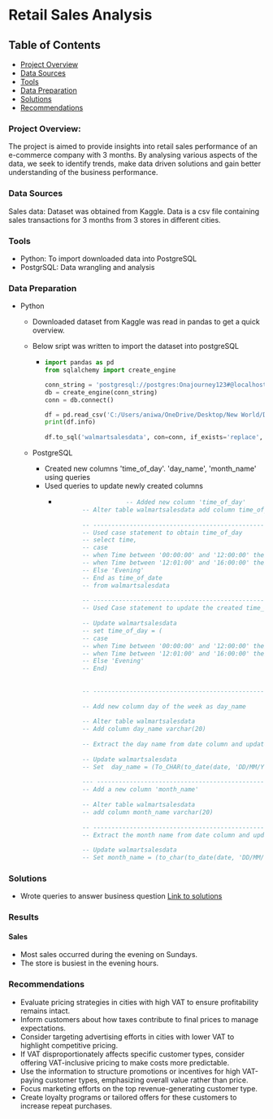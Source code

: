 # Retail Sales Analysis

## Table of Contents
  - [Project Overview](#project-overview)
  - [Data Sources](#data-sources)
  - [Tools](#tools)
  - [Data Preparation](#data-preparation)
  - [Solutions](#solutions)
  - [Recommendations](#recommendations)

    
### Project Overview:

The project is aimed to provide insights into retail sales performance of an e-commerce company with 3 months. By analysing various aspects of the data, we seek to identify trends, make data driven solutions and gain better understanding of the business performance.

### Data Sources

Sales data: Dataset was obtained from Kaggle. Data is a csv file containing sales transactions for 3 months from 3 stores in different cities.

### Tools
- Python: To import downloaded data into PostgreSQL
- PostgrSQL: Data wrangling and analysis

### Data Preparation

- Python
   - Downloaded dataset from Kaggle was read in pandas to get a quick overview.
   - Below sript was written to import the dataset into postgreSQL
      - ```python
        import pandas as pd  
        from sqlalchemy import create_engine 
        
        conn_string = 'postgresql://postgres:Onajourney123#@localhost/walmart'
        db = create_engine(conn_string)
        conn = db.connect()
        
        df = pd.read_csv('C:/Users/aniwa/OneDrive/Desktop/New World/Data Analyst Portfolio/Walmart Sales Analysis SQL/walmartsalesdata.csv')
        print(df.info)
               
        df.to_sql('walmartsalesdata', con=conn, if_exists='replace', index=False)

        ```

  - PostgreSQL
     - Created new columns 'time_of_day'. 'day_name', 'month_name' using queries
     - Used queries to update newly created columns
       - ```sql
                            -- Added new column 'time_of_day'
                -- Alter table walmartsalesdata add column time_of_day varchar(20)
                
                -- ----------------------------------------------------------------------------------
                -- Used case statement to obtain time_of_day
                -- select time,
                -- case
                -- when Time between '00:00:00' and '12:00:00' then 'Morning'
                -- when Time between '12:01:00' and '16:00:00' then 'Afternoon'
                -- Else 'Evening'
                -- End as time_of_date
                -- from walmartsalesdata
                
                -- -----------------------------------------------------------------------------
                -- Used Case statement to update the created time_of_day colum
                
                -- Update walmartsalesdata
                -- set time_of_day = (
                -- case
                -- when Time between '00:00:00' and '12:00:00' then 'Morning'
                -- when Time between '12:01:00' and '16:00:00' then 'Afternoon'
                -- Else 'Evening'
                -- End)
                
                
                -- ---------------------------------------------------------------------------------
                
                -- Add new column day of the week as day_name
                
                -- Alter table walmartsalesdata
                -- Add column day_name varchar(20)
                
                -- Extract the day name from date column and update day_name column. Because date was in string data format, used to_date to convert to date data type
                
                -- Update walmartsalesdata
                -- Set  day_name = (To_CHAR(to_date(date, 'DD/MM/YY'), 'FMDay'))
                
                --- -----------------------------------------------------------------------------------
                -- Add a new column 'month_name'
                
                -- Alter table walmartsalesdata
                -- add column month_name varchar(20)
                
                -- ----------------------------------------------------------------------------------- 
                -- Extract the month name from date column and update in the month_name column
                
                -- Update walmartsalesdata
                -- Set month_name = (to_char(to_date(date, 'DD/MM/YY'), 'Month'))
           ```

### Solutions 
  - Wrote queries to answer business question [Link to solutions](https://github.com/awahcodes/Retail-Sales-Analysis-in-SQL/blob/master/Solution%20to%20Business%20Qusetions.txt)

### Results
#### Sales
  - Most sales occurred during the evening on Sundays.
  - The store is busiest in the evening hours.

#### 


### Recommendations
  - Evaluate pricing strategies in cities with high VAT to ensure profitability remains intact.
  - Inform customers about how taxes contribute to final prices to manage expectations.
  - Consider targeting advertising efforts in cities with lower VAT to highlight competitive pricing.
  - If VAT disproportionately affects specific customer types, consider offering VAT-inclusive pricing to make costs more predictable.
  - Use the information to structure promotions or incentives for high VAT-paying customer types, emphasizing overall value rather than price.
  - Focus marketing efforts on the top revenue-generating customer type.
  - Create loyalty programs or tailored offers for these customers to increase repeat purchases.
